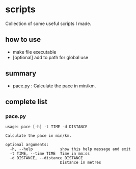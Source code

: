 # scripts
Collection of some useful scripts I made.

## how to use
+ make file executable
+ [optional] add to path for global use

## summary
+ pace.py : Calculate the pace in min/km.

## complete list
### pace.py

```
usage: pace [-h] -t TIME -d DISTANCE

Calculate the pace in min/km.

optional arguments:
  -h, --help            show this help message and exit
  -t TIME, --time TIME  Time in mm:ss
  -d DISTANCE, --distance DISTANCE
                        Distance in metres
```
